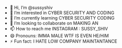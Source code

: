 - 👋 Hi, I’m @sussyshiv
- 👀 I’m interested in CYBER SECURITY AND CODING 
- 🌱 I’m currently learning CYBER SECURITY CODING 
- 💞️ I’m looking to collaborate on MAKING AN 
- 📫 How to reach me INSTAGRAM : SUSSY_SHIV
- 😄 Pronouns: IMMA MALE WTF IS EVEN HE/HIM
- ⚡ Fun fact: I HATE LOW COMPANY MAINTANTANCE 

<!---
sussyshiv/sussyshiv is a ✨ special ✨ repository because its `README.md` (this file) appears on your GitHub profile.
You can click the Preview link to take a look at your changes.
--->
